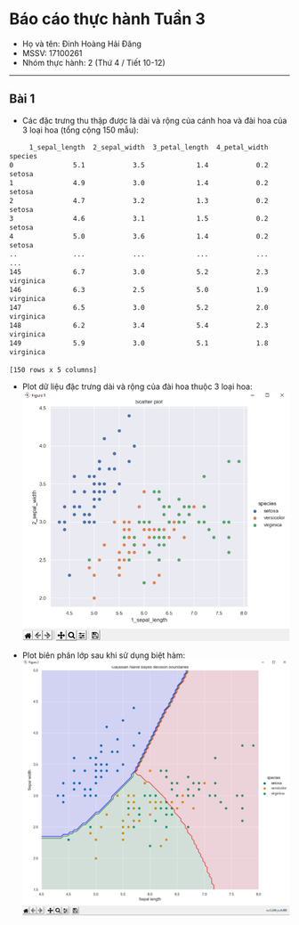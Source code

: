 # Báo cáo thực hành Tuần 3
* Họ và tên: Đinh Hoàng Hải Đăng
* MSSV: 17100261
* Nhóm thực hành: 2 (Thứ 4 / Tiết 10-12)

---

## Bài 1
* Các đặc trưng thu thập được là dài và rộng của cánh hoa và đài hoa của 3 loại hoa (tổng cộng 150 mẫu):
```
     1_sepal_length  2_sepal_width  3_petal_length  4_petal_width    species
0               5.1            3.5             1.4            0.2     setosa
1               4.9            3.0             1.4            0.2     setosa
2               4.7            3.2             1.3            0.2     setosa
3               4.6            3.1             1.5            0.2     setosa
4               5.0            3.6             1.4            0.2     setosa
..              ...            ...             ...            ...        ...
145             6.7            3.0             5.2            2.3  virginica
146             6.3            2.5             5.0            1.9  virginica
147             6.5            3.0             5.2            2.0  virginica
148             6.2            3.4             5.4            2.3  virginica
149             5.9            3.0             5.1            1.8  virginica

[150 rows x 5 columns]
```
* Plot dữ liệu đặc trưng dài và rộng của đài hoa thuộc 3 loại hoa:  
![data](1a.png)

* Plot biên phân lớp sau khi sử dụng biệt hàm:  
![resutl](1b.png)

